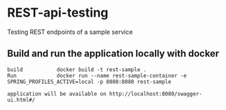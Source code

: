 # REST-api-testing
Testing REST endpoints of a sample service


Build and run the application locally with docker
---------------------------------

    build           docker build -t rest-sample .
    Run             docker run --name rest-sample-container -e SPRING_PROFILES_ACTIVE=local -p 8080:8080 rest-sample
    
    application will be available on http://localhost:8080/swagger-ui.html#/
